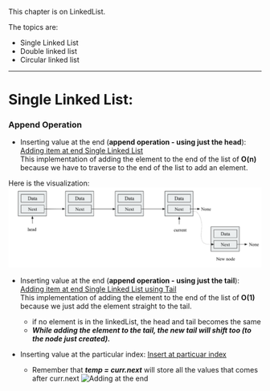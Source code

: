 This chapter is on LinkedList.

The topics are:
* Single Linked List
* Double linked list
* Circular linked list
------------------------------------------------------------------------
# Single Linked List:

### Append Operation
* Inserting value at the end (**append operation - using just the head**): [Adding item at end Single Linked List](appendItematEnd_SingleLinkedList.py) <br>
This implementation of adding the element to the end of the list of **O(n)** because we have to traverse to the end of the list to add an element.

Here is the visualization:
![Adding at the end](addEndSL.png)


* Inserting value at the end (**append operation - using just the tail**): [Adding item at end Single Linked List using Tail](appendItematEnd_SingleLinkedList_tail.py) <br>
This implementation of adding the element to the end of the list of **O(1)** because we just add the element straight to the tail. <br>
  * if no element is in the linkedList, the head and tail becomes the same
  * **_While adding the element to the tail, the new tail will shift too (to the node just created)._**


* Inserting value at the particular index: [Insert at particuar index](insertAtParticularIndex.py) <br>
  * Remember that **_temp = curr.next_** will store all the values that comes after curr.next
  ![Adding at the end](temp=curr.next.png)
